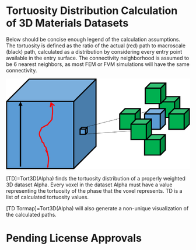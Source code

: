 # Tortuosity Distribution Calculation of 3D Materials Datasets

Below should be concise enough legend of the calculation assumptions. The tortuosity is defined as the ratio of the actual (red) path to macroscale (black) path, calculated as a distribution by considering every entry point available in the entry surface. The connectivity neighborhood is assumed to be 6 nearest neighbors, as most FEM or FVM simulations will have the same connectivity.

![Legend](/Readme.png)

[TD]=Tort3D(Alpha) finds the tortuosity distribution of a properly weighted 3D dataset Alpha. Every voxel in the dataset Alpha must have a value representing the tortuosity of the phase that the voxel represents. TD is a list of calculated tortuosity values. 

[TD Tormap]=Tort3D(Alpha) will also generate a non-unique visualization of the calculated paths. 

# Pending License Approvals
